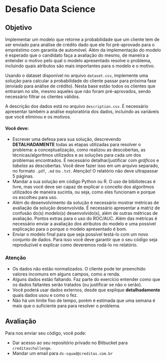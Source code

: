 # Desafio Data Science

## Objetivo
 Implementar um modelo que retorne a probabilidade que um cliente tem de ser enviado para análise de crédito dado que ele foi pré-aprovado para o empréstimo com garantia de automóvel. Além da implementação do modelo é esperado que o candidato faça a avaliação do mesmo, de maneira a entender o motivo pelo qual o modelo apresentado resolve o problema, incluindo quais atributos são mais importantes para o modelo e o motivo.

 Usando o dataset disponível no arquivo `dataset.csv`, implemente uma solução para calcular a probabilidade do cliente passar para próxima fase (enviado para análise de crédito).
 Nesta base estão todos os clientes que entraram no site, mesmo aqueles que não foram pré-aprovados, sendo necessário filtrar os clientes válidos.
 
 A descrição dos dados está no arquivo `description.csv`.
 É necessário apresentar também a análise exploratória dos dados, incluindo as variáveis que você eliminou e os motivos.

 #### Você deve:

 - Escrever uma defesa para sua solução, descrevendo **DETALHADAMENTE** todas as etapas utilizadas para resolver o problema: a conceptualização, como realizou as descobertas, as técnicas/algoritmos utilizados e as soluções para cada um dos problemas encontrados. É necessário detalhar/justificar com *gráficos* e *tabelas* as descobertas.
 Você deve fazer isso em um arquivo separado, no formato `.pdf`, `.md` ou `.txt`. Atenção! O relatório não deve ultrapassar 5 páginas.
 - Mandar a sua solução em código Python ou R. O uso de bibiliotecas é livre, mas você deve ser capaz de explicar o conceito dos algoritmos utilizados de maneira sucinta, ou seja, como eles funcionam e porque os escolheu para uso.
 - Além do desenvolvimento da solução é necessário mostrar métricas de avaliação da solução desenvolvida. É necessário apresentar a matriz de confusão do(s) modelo(s) desenvolvido(s), além de outras métricas de avaliação. Pontos extras para o uso do ROC/AUC. Além das métricas é necessário enviar a avaliação dos atributos do modelo e uma possível explicação para o porque o modelo apresentado é bom.
 - Enviar o modelo final para que seja possível testá-lo com um novo conjunto de dados. Para isso você deve garantir que o seu código seja reproduzível e explicar como deveremos rodá-lo no relatório.

### Atenção
 - Os dados não estão normalizados. O cliente pode ter preenchido valores incomuns em alguns campos, como a renda.
 - Alguns dados estão faltando. Faz parte do exercício entender como que os dados faltantes serão tratados (ou justificar se não o serão).
 - Você poderá usar dados externos, desde que explique **detalhadamente** quais dados usou e como o fez.
 - Não há um limite fixo de tempo, porém é estimada que uma semana é mais que o suficiente para para resolver o problema.

## Avaliação
Para nos enviar seu código, você pode:
- Dar acesso ao seu repositório privado no Bitbucket para `creditaschallenge`.
- Mandar um email para `ds-squad@creditas.com.br`
